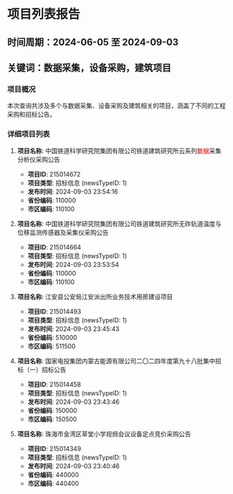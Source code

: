 # 项目列表报告

## 时间周期：2024-06-05 至 2024-09-03
## 关键词：数据采集，设备采购，建筑项目

### 项目概况
本次查询共涉及多个与数据采集、设备采购及建筑相关的项目，涵盖了不同的工程采购和招标公告。

### 详细项目列表

1. **项目名称**: 中国铁道科学研究院集团有限公司铁道建筑研究所云系列<span style='color:red;'>数据</span>采集分析仪采购公告
   - **项目ID**: 215014672
   - **项目类型**: 招标信息 (newsTypeID: 1)
   - **发布时间**: 2024-09-03 23:54:16
   - **省份编码**: 110000
   - **市区编码**: 110100

2. **项目名称**: 中国铁道科学研究院集团有限公司铁道建筑研究所无砟轨道温度与位移监测传感器及采集仪采购公告
   - **项目ID**: 215014664
   - **项目类型**: 招标信息 (newsTypeID: 1)
   - **发布时间**: 2024-09-03 23:53:54
   - **省份编码**: 110000
   - **市区编码**: 110100

3. **项目名称**: 江安县公安局江安派出所业务技术用房建设项目
   - **项目ID**: 215014493
   - **项目类型**: 招标信息 (newsTypeID: 1)
   - **发布时间**: 2024-09-03 23:45:43
   - **省份编码**: 510000
   - **市区编码**: 511500

4. **项目名称**: 国家电投集团内蒙古能源有限公司二〇二四年度第九十八批集中招标（一）招标公告
   - **项目ID**: 215014458
   - **项目类型**: 招标信息 (newsTypeID: 1)
   - **发布时间**: 2024-09-03 23:43:46
   - **省份编码**: 150000
   - **市区编码**: 150500

5. **项目名称**: 珠海市金湾区草堂小学视频会议设备定点竞价采购公告
   - **项目ID**: 215014349
   - **项目类型**: 招标信息 (newsTypeID: 1)
   - **发布时间**: 2024-09-03 23:40:46
   - **省份编码**: 440000
   - **市区编码**: 440400
